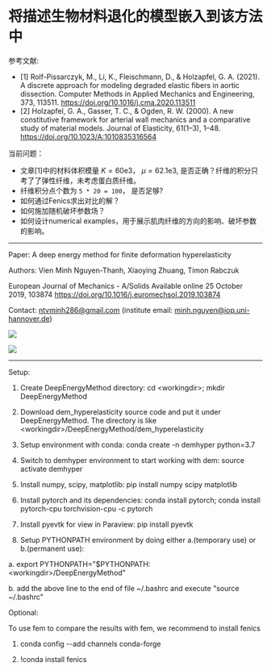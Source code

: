 # 将描述生物材料退化的模型嵌入到该方法中
参考文献:
- [1] Rolf-Pissarczyk, M., Li, K., Fleischmann, D., & Holzapfel, G. A. (2021). A discrete approach for modeling degraded elastic fibers in aortic dissection. Computer Methods in Applied Mechanics and Engineering, 373, 113511. https://doi.org/10.1016/j.cma.2020.113511
- [2] Holzapfel, G. A., Gasser, T. C., & Ogden, R. W. (2000). A new constitutive framework for arterial wall mechanics and a comparative study of material models. Journal of Elasticity, 61(1–3), 1–48. https://doi.org/10.1023/A:1010835316564

当前问题：
- 文章[1]中的材料体积模量 $K=\mathrm{60e3}$， $\mu=\mathrm{62.1e3}$, 是否正确？纤维的积分只考了了弹性纤维，未考虑蛋白质纤维。
- 纤维积分点个数为 `5 * 20 = 100`， 是否足够?
- 如何通过Fenics求出对比的解？
- 如何施加随机破坏参数场？
- 如何设计numerical examples，用于展示肌肉纤维的方向的影响、破坏参数的影响。


--------------------------------------------------------------------
Paper: 
A deep energy method for finite deformation hyperelasticity

Authors: Vien Minh Nguyen-Thanh, Xiaoying Zhuang, Timon Rabczuk

European Journal of Mechanics - A/Solids
Available online 25 October 2019, 103874
https://doi.org/10.1016/j.euromechsol.2019.103874

Contact: ntvminh286@gmail.com (institute email: minh.nguyen@iop.uni-hannover.de)

![](loss.gif)

![](Tbar-uncon.gif)

--------------------------------------------------------------------
Setup:
1. Create DeepEnergyMethod directory: cd \<workingdir\>; mkdir DeepEnergyMethod

2. Download dem_hyperelasticity source code and put it under DeepEnergyMethod.
The directory is like \<workingdir\>/DeepEnergyMethod/dem_hyperelasticity

1. Setup environment with conda: conda create -n demhyper python=3.7

2. Switch to demhyper environment to start working with dem: source activate demhyper

3. Install numpy, scipy, matplotlib: pip install numpy scipy matplotlib

4. Install pytorch and its dependencies: conda install pytorch; conda install pytorch-cpu torchvision-cpu -c pytorch

5. Install pyevtk for view in Paraview: pip install pyevtk

6. Setup PYTHONPATH environment by doing either a.(temporary use) or b.(permanent use): 

a. export PYTHONPATH="$PYTHONPATH:\<workingdir\>/DeepEnergyMethod"
  
b. add the above line to the end of file ~/.bashrc and execute "source ~/.bashrc"

Optional:

To use fem to compare the results with fem, we recommend to install fenics

1. conda config --add channels conda-forge

2. !conda install fenics
